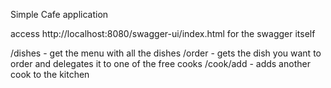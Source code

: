 Simple Cafe application 

access http://localhost:8080/swagger-ui/index.html for the swagger itself

/dishes - get the menu with all the dishes
/order - gets the dish you want to order and delegates it to one of the free cooks
/cook/add - adds another cook to the kitchen
